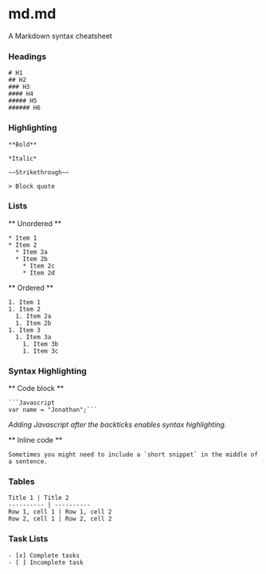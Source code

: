 # md.md
A Markdown syntax cheatsheet 

### Headings

```
# H1
## H2
### H3
#### H4  
##### H5
###### H6
```

### Highlighting

```
**Bold**
```

```
*Italic*
```

```
~~Strikethrough~~
```

```
> Block quote
```

### Lists

** Unordered **

```
* Item 1
* Item 2
  * Item 2a
  * Item 2b
    * Item 2c
    * Item 2d
```

** Ordered **

```
1. Item 1
1. Item 2
  1. Item 2a
  1. Item 2b
1. Item 3
  1. Item 3a
    1. Item 3b
    1. Item 3c
```

### Syntax Highlighting

** Code block **
```
```Javascript
var name = "Jonathan";```
```
*Adding Javascript after the backticks enables syntax highlighting.*

** Inline code **

```
Sometimes you might need to include a `short snippet` in the middle of a sentence.
```

### Tables

```
Title 1 | Title 2
---------- | ----------
Row 1, cell 1 | Row 1, cell 2
Row 2, cell 1 | Row 2, cell 2
```

### Task Lists

```
- [x] Complete tasks
- [ ] Incomplete task
```
